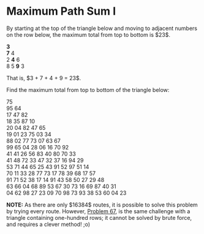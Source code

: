 # Maximum Path Sum I

<p>By starting at the top of the triangle below and moving to adjacent numbers on the row below, the maximum total from top to bottom is $23$.</p>
<p class="monospace center"><span class="red"><b>3</b></span><br><span class="red"><b>7</b></span> 4<br>
2 <span class="red"><b>4</b></span> 6<br>
8 5 <span class="red"><b>9</b></span> 3</p>
<p>That is, $3 + 7 + 4 + 9 = 23$.</p>
<p>Find the maximum total from top to bottom of the triangle below:</p>
<p class="monospace center">75<br>
95 64<br>
17 47 82<br>
18 35 87 10<br>
20 04 82 47 65<br>
19 01 23 75 03 34<br>
88 02 77 73 07 63 67<br>
99 65 04 28 06 16 70 92<br>
41 41 26 56 83 40 80 70 33<br>
41 48 72 33 47 32 37 16 94 29<br>
53 71 44 65 25 43 91 52 97 51 14<br>
70 11 33 28 77 73 17 78 39 68 17 57<br>
91 71 52 38 17 14 91 43 58 50 27 29 48<br>
63 66 04 68 89 53 67 30 73 16 69 87 40 31<br>
04 62 98 27 23 09 70 98 73 93 38 53 60 04 23</p>
<p class="note"><b>NOTE:</b> As there are only $16384$ routes, it is possible to solve this problem by trying every route. However, <a href="problem=67">Problem 67</a>, is the same challenge with a triangle containing one-hundred rows; it cannot be solved by brute force, and requires a clever method! ;o)</p>